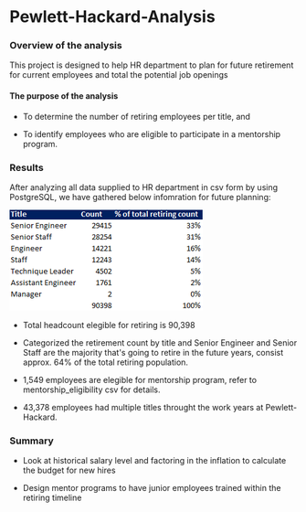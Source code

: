 # Pewlett-Hackard-Analysis

### Overview of the analysis

This project is designed to help HR department to plan for future retirement for current employees and total the potential job openings

#### The purpose of the analysis 

  - To determine the number of retiring employees per title, and 
  
  - To identify employees who are eligible to participate in a mentorship program.

### Results

After analyzing all data supplied to HR department in csv form by using PostgreSQL, we have gathered below infomration for future planning:

![analysis summary](https://github.com/emmagao1/Pewlett-Hackard-Analysis/blob/master/Resources/Capture.PNG)

  - Total headcount elegible for retiring is 90,398
  
  - Categorized the retirement count by title and Senior Engineer and Senior Staff are the majority that's going to retire in the future years, consist approx. 64% of the total retiring population.
  
  - 1,549 employees are elegible for mentorship program, refer to mentorship_eligibility csv for details.
  
  - 43,378 employees had multiple titles throught the work years at Pewlett-Hackard.
  
### Summary

  - Look at historical salary level and factoring in the inflation to calculate the budget for new hires
  
  - Design mentor programs to have junior employees trained within the retiring timeline
